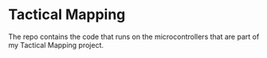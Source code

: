 # Tactical Mapping
The repo contains the code that runs on the microcontrollers that are part of my Tactical Mapping project. 

